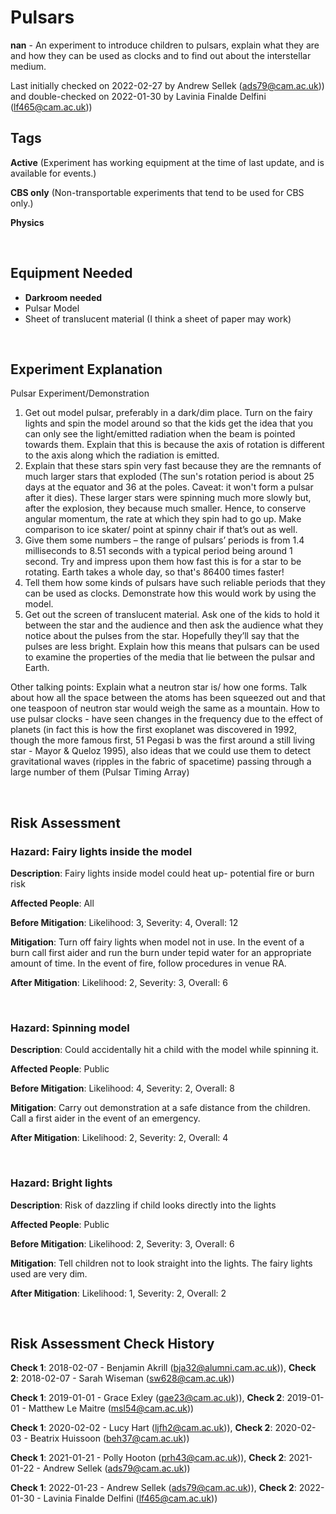 # Pulsars

**nan** - An experiment to introduce children to pulsars, explain what they are and how they can be used as clocks and to find out about the interstellar medium. 

Last initially checked on 2022-02-27 by Andrew Sellek (ads79@cam.ac.uk)) and double-checked on 2022-01-30 by Lavinia Finalde Delfini (lf465@cam.ac.uk))

## Tags
<!--- Start Tags (DO NOT REMOVE THIS COMMENT) --->

**Active** (Experiment has working equipment at the time of last update, and is available for events.)

**CBS only** (Non-transportable experiments that tend to be used for CBS only.)

**Physics**
<!--- End Tags (DO NOT REMOVE THIS COMMENT) --->

<br/>

## Equipment Needed 
- **Darkroom needed**
- Pulsar Model
- Sheet of translucent material (I think a sheet of paper may work)

<br/>

## Experiment Explanation 

Pulsar Experiment/Demonstration

1) Get out model pulsar, preferably in a dark/dim place. Turn on the fairy lights and spin the model around so that the kids get the idea that you can only see the light/emitted radiation when the beam is pointed towards them. Explain that this is because the axis of rotation is different to the axis along which the radiation is emitted. 
2) Explain that these stars spin very fast because they are the remnants of much larger stars that exploded (The sun's rotation period is about 25 days at the equator and 36 at the poles. Caveat: it won't form a pulsar after it dies). These larger stars were spinning much more slowly but, after the explosion, they because much smaller. Hence, to conserve angular momentum, the rate at which they spin had to go up. Make comparison to ice skater/ point at spinny chair if that’s out as well. 
3) Give them some numbers – the range of pulsars’ periods is from 1.4 milliseconds to 8.51 seconds with a typical period being around 1 second. Try and impress upon them how fast this is for a star to be rotating. Earth takes a whole day, so that's 86400 times faster! 
4) Tell them how some kinds of pulsars have such reliable periods that they can be used as clocks. Demonstrate how this would work by using the model. 
5) Get out the screen of translucent material. Ask one of the kids to hold it between the star and the audience and then ask the audience what they notice about the pulses from the star. Hopefully they’ll say that the pulses are less bright. Explain how this means that pulsars can be used to examine the properties of the media that lie between the pulsar and Earth. 

Other talking points:
Explain what a neutron star is/ how one forms. Talk about how all the space between the atoms has been squeezed out and that one teaspoon of neutron star would weigh the same as a mountain. 
How to use pulsar clocks - have seen changes in the frequency due to the effect of planets (in fact this is how the first exoplanet was discovered in 1992, though the more famous first, 51 Pegasi b was the first around a still living star - Mayor & Queloz 1995), also ideas that we could use them to detect gravitational waves (ripples in the fabric of spacetime) passing through a large number of them (Pulsar Timing Array)


<br/>

## Risk Assessment

### **Hazard**: Fairy lights inside the model

**Description**: Fairy lights inside model could heat up- potential fire or burn risk

**Affected People**: All

**Before Mitigation**: Likelihood: 3, Severity: 4, Overall: 12

**Mitigation**: Turn off fairy lights when model not in use.
In the event of a burn call first aider and run the burn under tepid water for an appropriate amount of time. In the event of fire, follow procedures in venue RA.

**After Mitigation**: Likelihood: 2, Severity: 3, Overall: 6

<br/>

### **Hazard**: Spinning model

**Description**: Could accidentally hit a child with the model while spinning it.

**Affected People**: Public

**Before Mitigation**: Likelihood: 4, Severity: 2, Overall: 8

**Mitigation**: Carry out demonstration at a safe distance from the children. 
Call a first aider in the event of an emergency.

**After Mitigation**: Likelihood: 2, Severity: 2, Overall: 4

<br/>

### **Hazard**: Bright lights

**Description**: Risk of dazzling if child looks directly into the lights

**Affected People**: Public

**Before Mitigation**: Likelihood: 2, Severity: 3, Overall: 6

**Mitigation**: Tell children not to look straight into the lights. The fairy lights used are very dim.

**After Mitigation**: Likelihood: 1, Severity: 2, Overall: 2

<br/>

## Risk Assessment Check History 

**Check 1**: 2018-02-07 - Benjamin Akrill (bja32@alumni.cam.ac.uk)), **Check 2**: 2018-02-07 - Sarah Wiseman (sw628@cam.ac.uk))

**Check 1**: 2019-01-01 - Grace Exley (gae23@cam.ac.uk)), **Check 2**: 2019-01-01 - Matthew Le Maitre (msl54@cam.ac.uk))

**Check 1**: 2020-02-02 - Lucy Hart (ljfh2@cam.ac.uk)), **Check 2**: 2020-02-03 - Beatrix Huissoon (beh37@cam.ac.uk))

**Check 1**: 2021-01-21 - Polly Hooton (prh43@cam.ac.uk)), **Check 2**: 2021-01-22 - Andrew Sellek (ads79@cam.ac.uk))

**Check 1**: 2022-01-23 - Andrew Sellek (ads79@cam.ac.uk)), **Check 2**: 2022-01-30 - Lavinia Finalde Delfini (lf465@cam.ac.uk))
